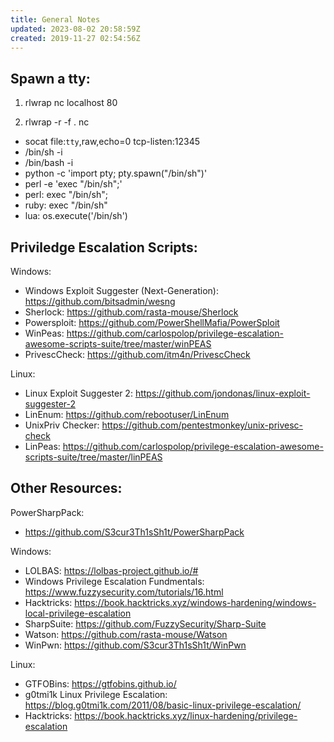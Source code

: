 ```yaml
---
title: General Notes
updated: 2023-08-02 20:58:59Z
created: 2019-11-27 02:54:56Z
---
```


## Spawn a tty: 

1. rlwrap nc localhost 80

2. rlwrap -r -f . nc <IP ADDRESS> <PORT>

- socat file:`tty`,raw,echo=0 tcp-listen:12345
- /bin/sh -i
- /bin/bash -i
- python -c 'import pty; pty.spawn("/bin/sh")'
- perl -e 'exec "/bin/sh";'
- perl: exec "/bin/sh";
- ruby: exec "/bin/sh"
- lua: os.execute('/bin/sh')

## Priviledge Escalation Scripts:

Windows:
- Windows Exploit Suggester (Next-Generation): https://github.com/bitsadmin/wesng
- Sherlock: https://github.com/rasta-mouse/Sherlock
- Powersploit: https://github.com/PowerShellMafia/PowerSploit
- WinPeas: https://github.com/carlospolop/privilege-escalation-awesome-scripts-suite/tree/master/winPEAS
- PrivescCheck: https://github.com/itm4n/PrivescCheck 

Linux:
- Linux Exploit Suggester 2: https://github.com/jondonas/linux-exploit-suggester-2
- LinEnum: https://github.com/rebootuser/LinEnum
- UnixPriv Checker: https://github.com/pentestmonkey/unix-privesc-check
- LinPeas: https://github.com/carlospolop/privilege-escalation-awesome-scripts-suite/tree/master/linPEAS

## Other Resources: 

PowerSharpPack:
- https://github.com/S3cur3Th1sSh1t/PowerSharpPack 

Windows: 
- LOLBAS: https://lolbas-project.github.io/#
- Windows Privilege Escalation Fundmentals: https://www.fuzzysecurity.com/tutorials/16.html
- Hacktricks: https://book.hacktricks.xyz/windows-hardening/windows-local-privilege-escalation
- SharpSuite: https://github.com/FuzzySecurity/Sharp-Suite
- Watson: https://github.com/rasta-mouse/Watson
- WinPwn: https://github.com/S3cur3Th1sSh1t/WinPwn

Linux: 
- GTFOBins: https://gtfobins.github.io/
- g0tmi1k Linux Privilege Escalation: https://blog.g0tmi1k.com/2011/08/basic-linux-privilege-escalation/
- Hacktricks: https://book.hacktricks.xyz/linux-hardening/privilege-escalation